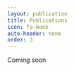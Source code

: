 ```yaml
---
layout: publication
title: Publications
icon: fa-book
auto-header: none
order: 3
---
```


Coming soon <i class="fa-regular fa-face-smile"></i>